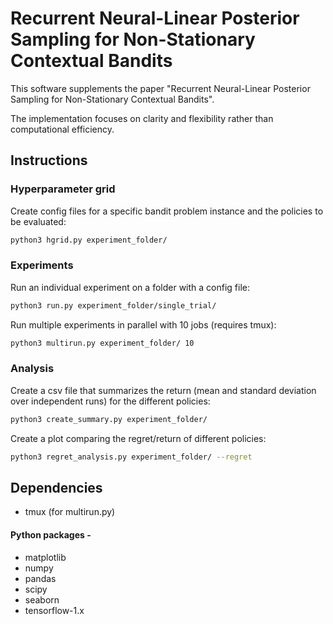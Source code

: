 # Recurrent Neural-Linear Posterior Sampling for Non-Stationary Contextual Bandits

This software supplements the paper "Recurrent Neural-Linear Posterior Sampling for Non-Stationary Contextual Bandits".

The implementation focuses on clarity and flexibility rather than computational efficiency.

## Instructions

### Hyperparameter grid

Create config files for a specific bandit problem instance and the policies to be evaluated:

```bash
python3 hgrid.py experiment_folder/
```

### Experiments

Run an individual experiment on a folder with a config file:
```bash
python3 run.py experiment_folder/single_trial/
```

Run multiple experiments in parallel with 10 jobs (requires tmux):

```bash
python3 multirun.py experiment_folder/ 10
```

### Analysis 

Create a csv file that summarizes the return (mean and standard deviation over independent runs) for the different policies:

```bash
python3 create_summary.py experiment_folder/
```

Create a plot comparing the regret/return of different policies:

```bash
python3 regret_analysis.py experiment_folder/ --regret
```

## Dependencies

- tmux (for multirun.py)

#### Python packages -

- matplotlib
- numpy
- pandas
- scipy
- seaborn
- tensorflow-1.x
 
